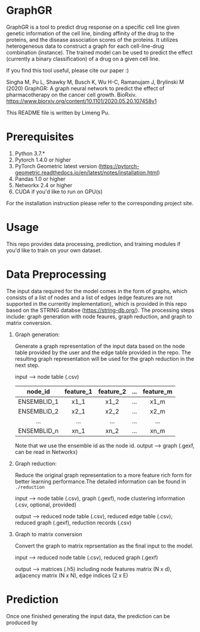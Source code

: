 # GraphGR

GraphGR is a tool to predict drug response on a specific cell line given genetic information of the cell line, binding affinity of the drug to the proteins, and the disease association scores of the proteins. It utilizes heterogeneous data to construct a graph for each cell-line-drug combination (instance). The trained model can be used to predict the effect (currently a binary classification) of a drug on a given cell line.

If you find this tool useful, please cite our paper :)

Singha M, Pu L, Shawky M, Busch K, Wu H-C, Ramanujam J, Brylinski M (2020) GraphGR: A graph neural network to predict the effect of pharmacotherapy on the cancer cell growth. BioRxiv. https://www.biorxiv.org/content/10.1101/2020.05.20.107458v1

This README file is written by Limeng Pu.

# Prerequisites

1. Python 3.7.*
2. Pytorch 1.4.0 or higher
3. PyTorch Geometric latest version (https://pytorch-geometric.readthedocs.io/en/latest/notes/installation.html)
4. Pandas 1.0 or higher
5. Networkx 2.4 or higher
6. CUDA if you'd like to run on GPU(s)

For the installation instruction please refer to the corresponding project site.

# Usage

This repo provides data processing, prediction, and training modules if you'd like to train on your own dataset. 

# Data Preprocessing

The input data required for the model comes in the form of graphs, which consists of a list of nodes and a list of edges (edge features are not supported in the currently implementation), which is provided in this repo based on the STRING databse (https://string-db.org/). The processing steps include: graph generation with node feaures, graph reduction, and graph to matrix conversion. 

1. Graph generation: 

    Generate a graph representation of the input data based on the node table provided by the user and the edge table provided in the repo. The resulting graph representation will be used for the graph reduction in the next step.

    input --> node table (.csv)

    |   node_id   |   feature_1   |   feature_2   |   ...   |   feature_m   |
    |:---:|:---:|:---:|:---:|:---:|
    | ENSEMBLID_1 | x1_1 | x1_2 | ... | x1_m |
    | ENSEMBLID_2 | x2_1 | x2_2 | ... | x2_m |
    | ... | ... | ... | ... | ... | ... |
    | ENSEMBLID_n | xn_1 | xn_2 | ... | xn_m |

    Note that we use the ensemble id as the node id.
    output --> graph (.gexf, can be read in Networkx)

2. Graph reduction:

    Reduce the original graph representation to a more feature rich form for better learning performance.The detailed information can be found in `./reduction`

    input --> node table (.csv), graph (.gexf), node clustering information (.csv, optional, provided)

    output --> reduced node table (.csv), reduced edge table (.csv), reduced graph (.gexf), reduction records (.csv)

3. Graph to matrix conversion

    Convert the graph to matrix reprsentation as the final input to the model.

    input --> reduced node table (.csv), reduced graph (.gexf)

    output --> matrices (.h5) including node features matrix (N x d), adjacency matrix (N x N), edge indices (2 x E)

# Prediction

Once one finished generating the input data, the prediction can be produced by 
